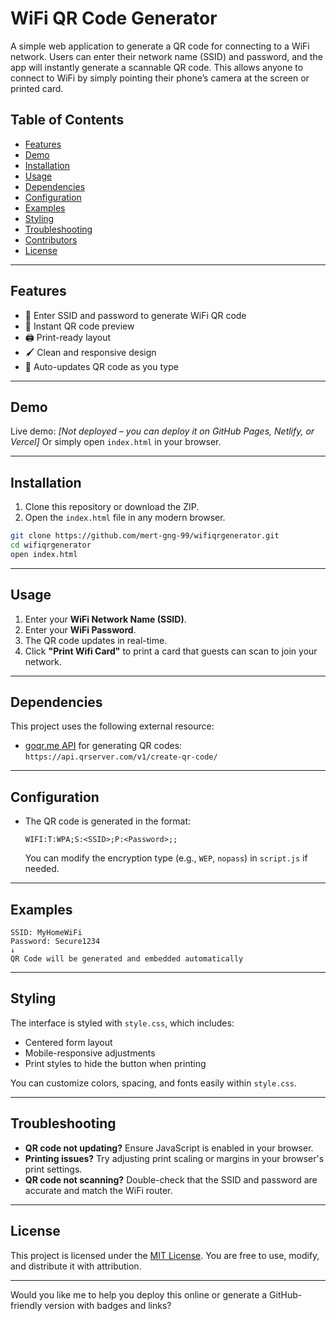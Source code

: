 # WiFi QR Code Generator

A simple web application to generate a QR code for connecting to a WiFi network. Users can enter their network name (SSID) and password, and the app will instantly generate a scannable QR code. This allows anyone to connect to WiFi by simply pointing their phone’s camera at the screen or printed card.

## Table of Contents

* [Features](#features)
* [Demo](#demo)
* [Installation](#installation)
* [Usage](#usage)
* [Dependencies](#dependencies)
* [Configuration](#configuration)
* [Examples](#examples)
* [Styling](#styling)
* [Troubleshooting](#troubleshooting)
* [Contributors](#contributors)
* [License](#license)

---

## Features

* 🔐 Enter SSID and password to generate WiFi QR code
* 📸 Instant QR code preview
* 🖨️ Print-ready layout
* 🖌️ Clean and responsive design
* 🧠 Auto-updates QR code as you type

---

## Demo

Live demo: *[Not deployed – you can deploy it on GitHub Pages, Netlify, or Vercel]*
Or simply open `index.html` in your browser.

---

## Installation

1. Clone this repository or download the ZIP.
2. Open the `index.html` file in any modern browser.

```bash
git clone https://github.com/mert-gng-99/wifiqrgenerator.git
cd wifiqrgenerator
open index.html
```

---

## Usage

1. Enter your **WiFi Network Name (SSID)**.
2. Enter your **WiFi Password**.
3. The QR code updates in real-time.
4. Click **"Print Wifi Card"** to print a card that guests can scan to join your network.

---

## Dependencies

This project uses the following external resource:

* [goqr.me API](https://goqr.me/api/) for generating QR codes:
  `https://api.qrserver.com/v1/create-qr-code/`

---

## Configuration

* The QR code is generated in the format:

  ```
  WIFI:T:WPA;S:<SSID>;P:<Password>;;
  ```

  You can modify the encryption type (e.g., `WEP`, `nopass`) in `script.js` if needed.

---

## Examples

```plaintext
SSID: MyHomeWiFi
Password: Secure1234
↓
QR Code will be generated and embedded automatically
```

---

## Styling

The interface is styled with `style.css`, which includes:

* Centered form layout
* Mobile-responsive adjustments
* Print styles to hide the button when printing

You can customize colors, spacing, and fonts easily within `style.css`.

---

## Troubleshooting

* **QR code not updating?** Ensure JavaScript is enabled in your browser.
* **Printing issues?** Try adjusting print scaling or margins in your browser's print settings.
* **QR code not scanning?** Double-check that the SSID and password are accurate and match the WiFi router.

---

## License

This project is licensed under the [MIT License](LICENSE). You are free to use, modify, and distribute it with attribution.

---

Would you like me to help you deploy this online or generate a GitHub-friendly version with badges and links?
